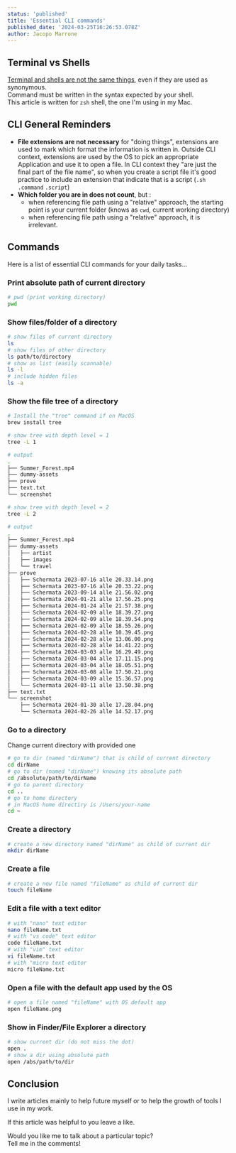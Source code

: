 ```yaml
---
status: 'published'
title: 'Essential CLI commands'
published_date: '2024-03-25T16:26:53.078Z'
author: Jacopo Marrone
---
```


## Terminal vs Shells

[Terminal and shells are not the same things](/blog/terminal-vs-shell), even if they are used as synonymous.  
Command must be written in the syntax expected by your shell.  
This article is written for `zsh` shell, the one I'm using in my Mac.

## CLI General Reminders

- **File extensions are not necessary** for "doing things", extensions are used to mark which format the information is written in.
  Outside CLI context, extensions are used by the OS to pick an appropriate Application and use it to open a file.
  In CLI context they "are just the final part of the file name", so when you create a script file it's good practice to include an extension that indicate that is a script (`.sh` `.command` `.script`)
- **Which folder you are in does not count**, but :
  - when referencing file path using a "relative" approach, the starting point is your current folder (knows as `cwd`, current working directory)
  - when referencing file path using a "relative" approach, it is irrelevant.

## Commands

Here is a list of essential CLI commands for your daily tasks...

### Print absolute path of current directory

```bash
# pwd (print working directory)
pwd
```

### Show files/folder of a directory

```bash
# show files of current directory
ls
# show files of other directory
ls path/to/directory
# show as list (easily scannable)
ls -l
# include hidden files
ls -a
```

### Show the file tree of a directory

```bash
# Install the "tree" command if on MacOS
brew install tree
```

```bash
# show tree with depth level = 1
tree -L 1

# output
.
├── Summer_Forest.mp4
├── dummy-assets
├── prove
├── text.txt
└── screenshot
```

```bash
# show tree with depth level = 2
tree -L 2

# output
.
├── Summer_Forest.mp4
├── dummy-assets
│   ├── artist
│   ├── images
│   └── travel
├── prove
│   ├── Schermata 2023-07-16 alle 20.33.14.png
│   ├── Schermata 2023-07-16 alle 20.33.22.png
│   ├── Schermata 2023-09-14 alle 21.56.02.png
│   ├── Schermata 2024-01-21 alle 17.56.25.png
│   ├── Schermata 2024-01-24 alle 21.57.38.png
│   ├── Schermata 2024-02-09 alle 18.39.27.png
│   ├── Schermata 2024-02-09 alle 18.39.54.png
│   ├── Schermata 2024-02-09 alle 18.55.26.png
│   ├── Schermata 2024-02-28 alle 10.39.45.png
│   ├── Schermata 2024-02-28 alle 13.06.00.png
│   ├── Schermata 2024-02-28 alle 14.41.22.png
│   ├── Schermata 2024-03-03 alle 16.29.49.png
│   ├── Schermata 2024-03-04 alle 17.11.15.png
│   ├── Schermata 2024-03-04 alle 18.05.51.png
│   ├── Schermata 2024-03-08 alle 17.50.21.png
│   ├── Schermata 2024-03-09 alle 15.36.57.png
│   └── Schermata 2024-03-11 alle 13.50.38.png
├── text.txt
└── screenshot
    ├── Schermata 2024-01-30 alle 17.28.04.png
    └── Schermata 2024-02-26 alle 14.52.17.png
```

### Go to a directory

Change current directory with provided one

```bash
# go to dir (named "dirName") that is child of current directory
cd dirName 
# go to dir (named "dirName") knowing its absolute path
cd /absolute/path/to/dirName
# go to parent directory
cd ..
# go to home directory
# in MacOS home directiry is /Users/your-name
cd ~
```

### Create a directory

```bash
# create a new directory named "dirName" as child of current dir
mkdir dirName
```

### Create a file

```bash
# create a new file named "fileName" as child of current dir
touch fileName
```

### Edit a file with a text editor

```bash
# with "nano" text editor
nano fileName.txt
# with "vs code" text editor
code fileName.txt
# with "vim" text editor
vi fileName.txt
# with "micro text editor
micro fileName.txt
```

### Open a file with the default app used by the OS

```bash
# open a file named "fileName" with OS default app
open fileName.png
```

### Show in Finder/File Explorer a directory

```bash
# show current dir (do not miss the dot)
open .
# show a dir using absolute path
open /abs/path/to/dir
```

## Conclusion

I write articles mainly to help future myself or to help the growth of tools I use in my work.

If this article was helpful to you leave a like.

Would you like me to talk about a particular topic?  
Tell me in the comments!
